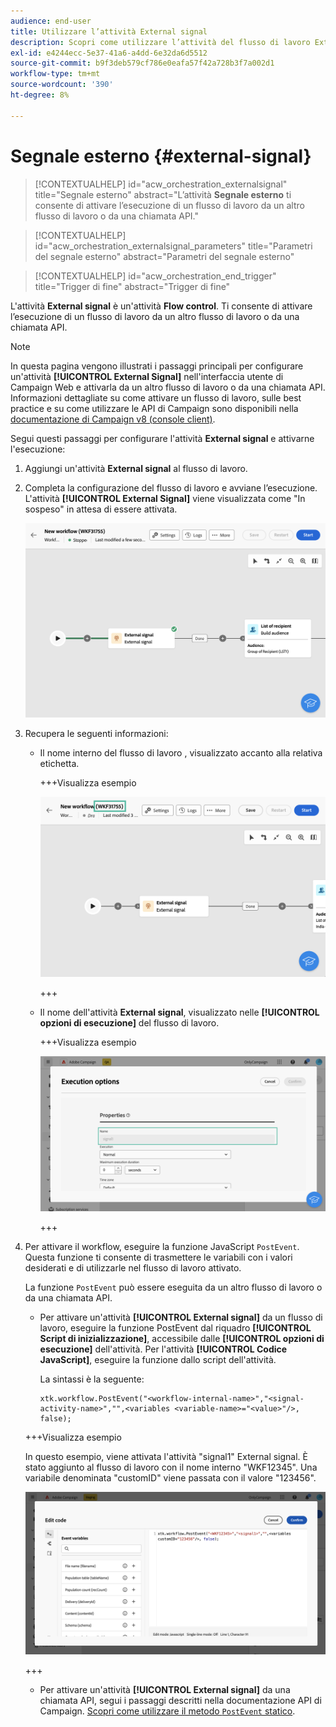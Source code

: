 ```yaml
---
audience: end-user
title: Utilizzare l’attività External signal
description: Scopri come utilizzare l’attività del flusso di lavoro External signal
exl-id: e4244ecc-5e37-41a6-a4dd-6e32da6d5512
source-git-commit: b9f3deb579cf786e0eafa57f42a728b3f7a002d1
workflow-type: tm+mt
source-wordcount: '390'
ht-degree: 8%

---
```


# Segnale esterno {#external-signal}

<!--External Signal End-->

>[!CONTEXTUALHELP]
>id="acw_orchestration_externalsignal"
>title="Segnale esterno"
>abstract="L’attività **Segnale esterno** ti consente di attivare l’esecuzione di un flusso di lavoro da un altro flusso di lavoro o da una chiamata API."

>[!CONTEXTUALHELP]
>id="acw_orchestration_externalsignal_parameters"
>title="Parametri del segnale esterno"
>abstract="Parametri del segnale esterno"

>[!CONTEXTUALHELP]
>id="acw_orchestration_end_trigger"
>title="Trigger di fine"
>abstract="Trigger di fine"

L&#39;attività **External signal** è un&#39;attività **Flow control**. Ti consente di attivare l’esecuzione di un flusso di lavoro da un altro flusso di lavoro o da una chiamata API.

>[!NOTE]
>
>In questa pagina vengono illustrati i passaggi principali per configurare un&#39;attività **[!UICONTROL External Signal]** nell&#39;interfaccia utente di Campaign Web e attivarla da un altro flusso di lavoro o da una chiamata API. Informazioni dettagliate su come attivare un flusso di lavoro, sulle best practice e su come utilizzare le API di Campaign sono disponibili nella [documentazione di Campaign v8 (console client)](https://experienceleague.adobe.com/it/docs/campaign/automation/workflows/advanced-management/javascript-in-workflows#trigger-example).

Segui questi passaggi per configurare l&#39;attività **External signal** e attivarne l&#39;esecuzione:

1. Aggiungi un&#39;attività **External signal** al flusso di lavoro.

1. Completa la configurazione del flusso di lavoro e avviane l’esecuzione. L&#39;attività **[!UICONTROL External Signal]** viene visualizzata come &quot;In sospeso&quot; in attesa di essere attivata.

   ![La schermata mostra l&#39;attività External Signal in uno stato in sospeso.](../assets/external-signal-pending.png)

1. Recupera le seguenti informazioni:

   * Il nome interno del flusso di lavoro **&#x200B;**, visualizzato accanto alla relativa etichetta.

     +++Visualizza esempio

     ![La schermata mostra il nome interno del flusso di lavoro accanto alla relativa etichetta.](../assets/external-signal-workflow-name.png)

     +++

   * Il nome dell&#39;attività **External signal**, visualizzato nelle **[!UICONTROL opzioni di esecuzione]** del flusso di lavoro.

     +++Visualizza esempio

     ![La schermata mostra il nome dell&#39;attività External Signal nelle opzioni di esecuzione.](../assets/external-signal-name.png)

     +++

1. Per attivare il workflow, eseguire la funzione JavaScript `PostEvent`. Questa funzione ti consente di trasmettere le variabili con i valori desiderati e di utilizzarle nel flusso di lavoro attivato.

   La funzione `PostEvent` può essere eseguita da un altro flusso di lavoro o da una chiamata API.

   * Per attivare un&#39;attività **[!UICONTROL External signal]** da un flusso di lavoro, eseguire la funzione PostEvent dal riquadro **[!UICONTROL Script di inizializzazione]**, accessibile dalle **[!UICONTROL opzioni di esecuzione]** dell&#39;attività. Per l&#39;attività **[!UICONTROL Codice JavaScript]**, eseguire la funzione dallo script dell&#39;attività.

     La sintassi è la seguente:

     ```
     xtk.workflow.PostEvent("<workflow-internal-name>","<signal-activity-name>","",<variables <variable-name>="<value>"/>, false);
     ```

   +++Visualizza esempio

   In questo esempio, viene attivata l&#39;attività &quot;signal1&quot; External signal. È stato aggiunto al flusso di lavoro con il nome interno &quot;WKF12345&quot;. Una variabile denominata &quot;customID&quot; viene passata con il valore &quot;123456&quot;.

   ![La schermata mostra un esempio di attivazione dell&#39;attività External Signal tramite la funzione PostEvent.](../assets/external-signal-sample.png)

   +++

   * Per attivare un&#39;attività **[!UICONTROL External signal]** da una chiamata API, segui i passaggi descritti nella documentazione API di Campaign. [Scopri come utilizzare il metodo `PostEvent` statico](https://experienceleague.adobe.com/developer/campaign-api/api/sm-workflow-PostEvent.html?lang=it).